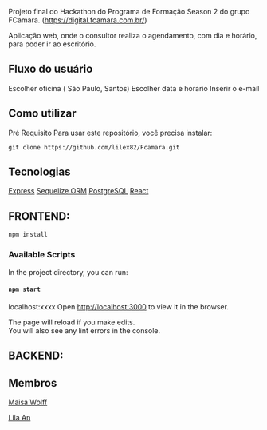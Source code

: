 Projeto final do Hackathon do Programa de Formação Season 2 do grupo FCamara.
(https://digital.fcamara.com.br/)

Aplicação web, onde o consultor realiza o agendamento, com dia e horário, para poder ir ao escritório.

## Fluxo do usuário
Escolher oficina ( São Paulo, Santos)
Escolher data e horario
Inserir o e-mail

## Como utilizar
Pré Requisito
Para usar este repositório, você precisa instalar:

```
git clone https://github.com/lilex82/Fcamara.git
```
## Tecnologias

<a href="https://expressjs.com">Express</a>
<a href="https://sequelize.org/master/">Sequelize ORM</a>
<a href="https://www.postgresql.org/">PostgreSQL</a>
<a href="https://reactjs.org/">React</a>


## FRONTEND:
```
npm install
```
### Available Scripts
In the project directory, you can run:
#### `npm start`

localhost:xxxx
Open [http://localhost:3000](http://localhost:3000) to view it in the browser.

The page will reload if you make edits.\
You will also see any lint errors in the console.

## BACKEND:



## Membros

<a href="https://github.com/maisawr">Maisa Wolff</a>

<a href="https://github.com/lilex82">Lila An</a>